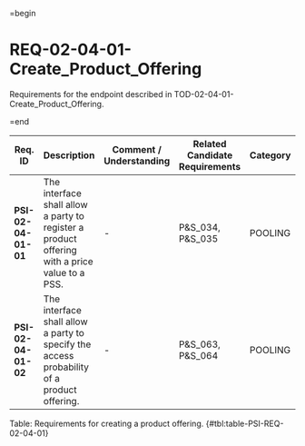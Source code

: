 =begin

# REQ-02-04-01-Create_Product_Offering

Requirements for the endpoint described in TOD-02-04-01-Create_Product_Offering.

=end

| Req. ID                        | Description                         | Comment / Understanding                  | Related Candidate Requirements | Category                       |
| ------------------------------ | ----------------------------------- | ---------------------------------------- | ------------------------------ | ------------------------------ |
| __PSI-02-04-01-01__ | The interface shall allow a party to register a product offering with a price value to a PSS. | -                       | P&S_034, P&S_035               | POOLING  |
| __PSI-02-04-01-02__ | The interface shall allow a party to specify the access probability of a product offering.    | -                       | P&S_063, P&S_064               | POOLING  |

Table: Requirements for creating a product offering. {#tbl:table-PSI-REQ-02-04-01}
